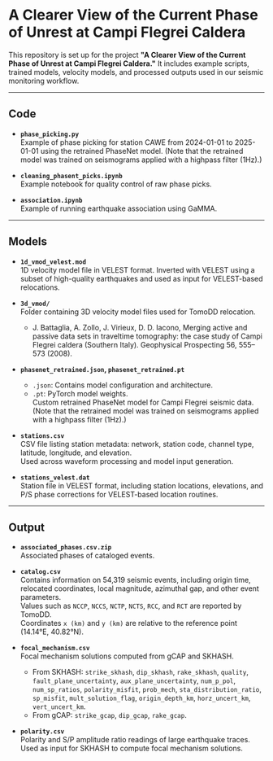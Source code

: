 # A Clearer View of the Current Phase of Unrest at Campi Flegrei Caldera

This repository is set up for the project **"A Clearer View of the Current Phase of Unrest at Campi Flegrei Caldera."** It includes example scripts, trained models, velocity models, and processed outputs used in our seismic monitoring workflow.

---

## Code

- **`phase_picking.py`**  
  Example of phase picking for station CAWE from 2024-01-01 to 2025-01-01 using the retrained PhaseNet model. (Note that the retrained model was trained on seismograms applied with a highpass filter (1Hz).)

- **`cleaning_phasent_picks.ipynb`**  
  Example notebook for quality control of raw phase picks.

- **`association.ipynb`**  
  Example of running earthquake association using GaMMA.

---

## Models

- **`1d_vmod_velest.mod`**  
  1D velocity model file in VELEST format. Inverted with VELEST using a subset of high-quality earthquakes and used as input for VELEST-based relocations.

- **`3d_vmod/`**  
  Folder containing 3D velocity model files used for TomoDD relocation.
  - J. Battaglia, A. Zollo, J. Virieux, D. D. Iacono, Merging active and passive data sets in traveltime tomography: the case study of Campi Flegrei caldera (Southern Italy). Geophysical Prospecting 56, 555–573 (2008).


- **`phasenet_retrained.json`, `phasenet_retrained.pt`**  
  - `.json`: Contains model configuration and architecture.  
  - `.pt`: PyTorch model weights.  
  Custom retrained PhaseNet model for Campi Flegrei seismic data. (Note that the retrained model was trained on seismograms applied with a highpass filter (1Hz).)

- **`stations.csv`**  
  CSV file listing station metadata: network, station code, channel type, latitude, longitude, and elevation.  
  Used across waveform processing and model input generation.  

- **`stations_velest.dat`**  
  Station file in VELEST format, including station locations, elevations, and P/S phase corrections for VELEST-based location routines.

---

## Output

- **`associated_phases.csv.zip`**  
  Associated phases of cataloged events.

- **`catalog.csv`**  
  Contains information on 54,319 seismic events, including origin time, relocated coordinates, local magnitude, azimuthal gap, and other event parameters.  
  Values such as `NCCP`, `NCCS`, `NCTP`, `NCTS`, `RCC`, and `RCT` are reported by TomoDD.  
  Coordinates `x (km)` and `y (km)` are relative to the reference point (14.14°E, 40.82°N).

- **`focal_mechanism.csv`**  
  Focal mechanism solutions computed from gCAP and SKHASH.  
  - From SKHASH: `strike_skhash`, `dip_skhash`, `rake_skhash`, `quality`, `fault_plane_uncertainty`, `aux_plane_uncertainty`, `num_p_pol`, `num_sp_ratios`, `polarity_misfit`, `prob_mech`, `sta_distribution_ratio`, `sp_misfit`, `mult_solution_flag`, `origin_depth_km`, `horz_uncert_km`, `vert_uncert_km`.  
  - From gCAP: `strike_gcap`, `dip_gcap`, `rake_gcap`.

- **`polarity.csv`**  
  Polarity and S/P amplitude ratio readings of large earthquake traces.  
  Used as input for SKHASH to compute focal mechanism solutions.
